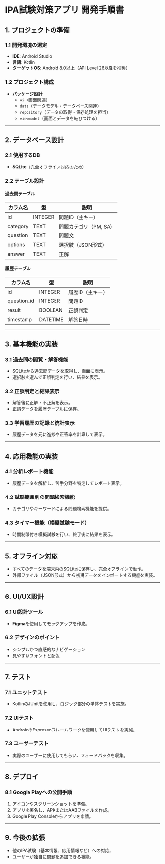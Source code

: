 # IPA試験対策アプリ 開発手順書

## 1. プロジェクトの準備
### 1.1 開発環境の選定
- **IDE**: Android Studio  
- **言語**: Kotlin
- **ターゲットOS**: Android 8.0以上（API Level 26以降を推奨）

### 1.2 プロジェクト構成
- **パッケージ設計**
  - `ui`（画面関連）
  - `data`（データモデル・データベース関連）
  - `repository`（データの取得・保存処理を担当）
  - `viewmodel`（画面とデータを結びつける）

---

## 2. データベース設計
### 2.1 使用するDB
- **SQLite**（完全オフライン対応のため）

### 2.2 テーブル設計
#### 過去問テーブル
| カラム名      | 型         | 説明                   |
|---------------|------------|------------------------|
| id            | INTEGER    | 問題ID（主キー）       |
| category      | TEXT       | 問題カテゴリ（PM, SA） |
| question      | TEXT       | 問題文                 |
| options       | TEXT       | 選択肢（JSON形式）     |
| answer        | TEXT       | 正解                   |

#### 履歴テーブル
| カラム名      | 型         | 説明                   |
|---------------|------------|------------------------|
| id            | INTEGER    | 履歴ID（主キー）       |
| question_id   | INTEGER    | 問題ID                 |
| result        | BOOLEAN    | 正誤判定               |
| timestamp     | DATETIME   | 解答日時               |

---

## 3. 基本機能の実装
### 3.1 過去問の閲覧・解答機能
- SQLiteから過去問データを取得し、画面に表示。
- 選択肢を選んで正誤判定を行い、結果を表示。

### 3.2 正誤判定と結果表示
- 解答後に正解・不正解を表示。
- 正誤データを履歴テーブルに保存。

### 3.3 学習履歴の記録と統計表示
- 履歴データを元に進捗や正答率を計算して表示。

---

## 4. 応用機能の実装
### 4.1 分析レポート機能
- 履歴データを解析し、苦手分野を特定してレポート表示。

### 4.2 試験範囲別の問題検索機能
- カテゴリやキーワードによる問題検索機能を提供。

### 4.3 タイマー機能（模擬試験モード）
- 時間制限付き模擬試験を行い、終了後に結果を表示。

---

## 5. オフライン対応
- すべてのデータを端末内のSQLiteに保存し、完全オフラインで動作。
- 外部ファイル（JSON形式）から初期データをインポートする機能を実装。

---

## 6. UI/UX設計
### 6.1 UI設計ツール
- **Figma**を使用してモックアップを作成。

### 6.2 デザインのポイント
- シンプルかつ直感的なナビゲーション
- 見やすいフォントと配色

---

## 7. テスト
### 7.1 ユニットテスト
- KotlinのJUnitを使用し、ロジック部分の単体テストを実施。

### 7.2 UIテスト
- AndroidのEspressoフレームワークを使用してUIテストを実施。

### 7.3 ユーザーテスト
- 実際のユーザーに使用してもらい、フィードバックを収集。

---

## 8. デプロイ
### 8.1 Google Playへの公開手順
1. アイコンやスクリーンショットを準備。
2. アプリを署名し、APKまたはAABファイルを作成。
3. Google Play Consoleからアプリを申請。

---

## 9. 今後の拡張
- 他のIPA試験（基本情報、応用情報など）への対応。
- ユーザーが独自に問題を追加できる機能。
